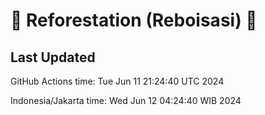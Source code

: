 
# 🌳 Reforestation (Reboisasi) 🌲

## Last Updated

GitHub Actions time: Tue Jun 11 21:24:40 UTC 2024

Indonesia/Jakarta time: Wed Jun 12 04:24:40 WIB 2024
